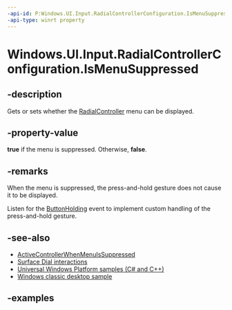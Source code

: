 ```yaml
---
-api-id: P:Windows.UI.Input.RadialControllerConfiguration.IsMenuSuppressed
-api-type: winrt property
---
```


<!-- Property syntax.
public bool IsMenuSuppressed { get;  set; }
-->

# Windows.UI.Input.RadialControllerConfiguration.IsMenuSuppressed

## -description
Gets or sets whether the [RadialController](radialcontroller.md) menu can be displayed.

## -property-value
**true** if the menu is suppressed. Otherwise, **false**.

## -remarks
When the menu is suppressed, the press-and-hold gesture does not cause it to be displayed.

Listen for the [ButtonHolding](radialcontroller_buttonholding.md) event to implement custom handling of the press-and-hold gesture.

## -see-also
- [ActiveControllerWhenMenuIsSuppressed](radialcontrollerconfiguration_activecontrollerwhenmenuissuppressed.md)
- [Surface Dial interactions](https://msdn.microsoft.com/windows/uwp/input-and-devices/windows-wheel-interactions)
- [Universal Windows Platform samples (C# and C++)](https://go.microsoft.com/fwlink/?linkid=832713)
- [Windows classic desktop sample](https://aka.ms/radialcontrollerclassicsample)

## -examples

